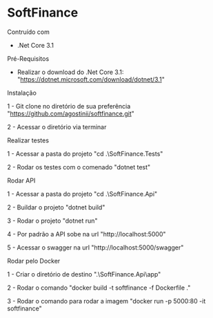 # SoftFinance

Contruído com

* .Net Core 3.1

Pré-Requisitos

* Realizar o download do .Net Core 3.1: "https://dotnet.microsoft.com/download/dotnet/3.1"

Instalação

1 - Git clone no diretório de sua preferência "https://github.com/agostinii/softfinance.git"

2 - Acessar o diretório via terminar

Realizar testes

1 - Acessar a pasta do projeto "cd .\SoftFinance.Tests\"

2 - Rodar os testes com o comenado "dotnet test"

Rodar API

1 - Acessar a pasta do projeto "cd .\SoftFinance.Api\"

2 - Buildar o projeto "dotnet build"

3 - Rodar o projeto "dotnet run"

4 - Por padrão a API sobe na url "http://localhost:5000"

5 - Acessar o swagger na url "http://localhost:5000/swagger"

Rodar pelo Docker

1 - Criar o diretório de destino ".\SoftFinance.Api\app"

2 - Rodar o comando "docker build -t softfinance -f Dockerfile ."

3 - Rodar o comando para rodar a imagem "docker run -p 5000:80 -it softfinance"
